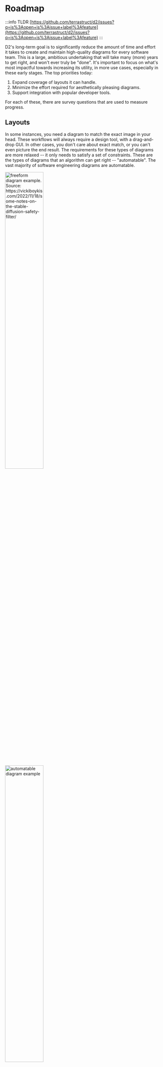 # Roadmap

:::info TLDR
[https://github.com/terrastruct/d2/issues?q=is%3Aopen+is%3Aissue+label%3Afeature](https://github.com/terrastruct/d2/issues?q=is%3Aopen+is%3Aissue+label%3Afeature)
:::

D2's long-term goal is to significantly reduce the amount of time and effort it takes to
create and maintain high-quality diagrams for every software team. This is a large,
ambitious undertaking that will take many (more) years to get right, and won't ever truly
be "done". It's important to focus on what's most impactful towards increasing its
utility, in more use cases, especially in these early stages. The top priorities today:

1. Expand coverage of layouts it can handle.
1. Minimize the effort required for aesthetically pleasing diagrams.
1. Support integration with popular developer tools.

For each of these, there are survey questions that are used to measure progress.

## Layouts

In some instances, you need a diagram to match the exact image in your head. These
workflows will always require a design tool, with a drag-and-drop GUI. In other cases, you
don't care about exact match, or you can't even picture the end result. The requirements
for these types of diagrams are more relaxed --  it only needs to satisfy a set of
constraints. These are the types of diagrams that an algorithm can get right --
"automatable". The vast majority of software engineering diagrams are automatable.

<div style={{
  display: "flex",
  alignItems: "center",
}}>
  <img src={require('@site/static/img/screenshots/freeform.png').default} alt="freeform diagram example. Source: https://vickiboykis.com/2022/11/18/some-notes-on-the-stable-diffusion-safety-filter/" width="50%"/>
  <img src={require('@site/static/img/screenshots/automatable.png').default} alt="automatable diagram example" width="50%" />
</div>

<div style={{
  color: "grey",
  display: "flex",
  alignItems: "center",
  marginBottom: "3rem",
}}>
  <div style={{width: "50%", textAlign: "center"}}>Not automatable. Precise placements,
  unique shapes.</div>
  <div style={{width: "50%", textAlign: "center"}}>Automatable. You could show these
  relationships in 100 different ways that look good.</div>
</div>

Currently, D2 can handle a subset of automatable diagrams well, and increasing coverage is
a priority. The primary lever, of course, is layout engines. These are the algorithms that
take shapes, labels, icons, connections and hints as input, and lay it out in such a way
that is "legible".

There are two components to diagram legibility.

1. Visual legibility. Minimal noise, clean, aligned, no unnecessary connection crossings,
  etc. There is no obvious improvement to be made, like swapping two shapes such that
  they're both closer to their respective neighbors.
2. Semantic legibility. If your coworker were to draw the same model, would the model be
  more understandable to you even if it were visually messier?

Visual legibility is what algorithms are good at, and they should always outperform
humans. The gap increases as diagrams get larger -- it's impossible for me and you to
eyeball 20 swaps that end up reducing overall edge distance by 4 pixels.

Semantic legibility is the bigger challenge. Most layout engines stick to a simple "type"
of diagram, like hierarchical. But how often do you want your software architecture to be
hierarchical? Rarely, and laying it out that way changes the semantics.

### How success is measured

- Visual: Can you spot any obvious improvements to be made?
- Semantic: Turing test -- can you tell the layout was the work of an algorithm vs your
  coworker?

D2 uses Dagre by default. Though it is among the best open-source layout engines (used by
MermaidJS, perhaps the most popular text-to-diagram tool currently), it still leaves much
to be desired. Dagre is unfortunately unmaintained, and only produces hierarchical
layouts. Even if it were to be revived, the research papers it's based off of will not
evolve out of hierarchical layouts. It also doesn't support containers, which is a
non-starter for software architecture diagrams (D2 has shimmed support for it [2]).

### Plan

1. Integrate with special-purpose layout engines which are "solved". For example, there's
no improvements to be made to a sequence diagram layout engine. Likewise for a git-commit
timeline, or radial layouts, among others.
1. We are developing a new general-purpose layout engine from scratch [3], testing
exclusively on software architecture diagrams. It can support multiple sub-types in one
diagram, e.g. part of the diagram is a tree, but not all of it has to be. It handles
containers and clusters very well, moves labels and icons to avoid collisions, and much
more.

## Aesthetics

Documentation is only useful if it's consumed, and beautiful diagrams are consumed far
more than ugly ones. For algorithm-generated diagrams to be a suitable replacement to
hand-made, it must be at least as aesthetic. To be consistently preferable to hand-made
ones [4], it must be aesthetic out of the box. Customization should then be graduated
levels of how much effort you want to expend. Least effort: choose from pre-made themes
designed by professional designers. More effort: make and edit your own themes. Most
effort: custom-style everything. Most engineers are satisfied at the first and second
levels, but D2 must have good support for granular customization.

### How success is measured

- If you're making a diagram for a large audience (e.g. a blog, company all-hands), would
  you use D2 to make it?

One deciding factor is the time it takes to get to a presentable diagram. Presentable
doesn't mean full of vibrant colors and shadows and design fluff. It does mean consistent
colors that increase clarity, on-brand palette of company colors, distinct shapes and
arrows -- properties that make a professional diagram you'd be proud of presenting.

Another consideration is how customizable the aesthetics are, and how much effort that
customization takes. I wish the bar here could be that customizing via text can get better
than the GUI, but I don't believe this to be a possible outcome. If you want a slightly
different shade of green, are you going to edit the hex code by typing it? Or would you
rather point and click from a gradient. If you want to change the style of 3 objects
you're looking at, you can text-search for the names of each of those 3 objects and change
them individually. But most of us would rather use the superior input device for precision
targeting -- a mouse.

While getting the customization experience to be GUI-level is merely aspirational, D2 can
aim to be at least as good as an existing, battle-tested text-based styling language: CSS.

### Plan

1. Build language features to make customization easier. Things like glob targeting (e.g.
x.*.style.fill: red to make every child of a container red) and classes (define styles
once, reuse as classes). Its catalog of shape and connection types needs to expand.
1. Continue investing in themes. Theming is how engineers make beautiful diagrams without
designing. D2 needs to extend what themes can latch onto. Not just colors, but fonts,
background styles (dotted, grids, colors), every aspect of the diagram. They should be
able to target granularly, e.g. for cylinder shapes 2 container-levels deep, use these
styles. And, there should be easy ways to create and modify themes.
1. Curate a set of high-quality, consistent icons to bundle with D2.

## Developer Tooling

The better support a dev tool has for existing workflows and familiar tools, the more
useful it is. D2 has official Vim and VSCode extensions. Features within the language
exist solely for bettering editor environments, such as autoformat and being able to parse
broken syntax and output multiple, human-readable error messages.

To further support composability, D2 has a built-in API for manipulating the AST at a
high-level (more intelligent than just CRUD on AST nodes). This lets anyone build up and
edit a diagram programmatically. The goal isn't to enable a specific use case, but rather
unforeseen ones for the infinite workflows out there.

D2's plugin system further makes the language extensible. These allow you to add "hooks"
to stages of D2 compilation. For example, while not core to D2, a hypothetical set of
plugins can add a styled border, add your signature/credits, make everything [look
hand-drawn](https://github.com/terrastruct/d2/pull/91), then increase contrast for
accessibility.

### How success is measured

- Does writing and reading D2 in your environment feel "complete"?
- Is it flexible and extendible enough to be used in unforeseen ways?

Completeness: I could not tell you any improvement to Vim's Go plugin if you asked me to
name one [5]. It feels complete. However, there are plenty of plugins/extensions I've used
which felt lacking, e.g. the syntax highlighting only identified some basic tokens and
stopped there.

Extensibility: A hallmark of a good developer tool is when its modularity enables
unplanned usage.


### Plan

1. D2's plugin system is still in its early stages, and should allow deeper hooks into
   parts of compilation.
1. Complete editor integrations. Currently, syntax highlighting is supported. But a
   feature-complete integration for VSCode for example would allow rendering to its
   built-in browser, autoformat, call out to LSP functions to refactor, and more.
1. Build out imports/exports. Currently, D2 can take in D2 files and export to SVGs. It
   should have a transpiler to import other popular text-to-diagram languages, and output
   to other popular image types. It should take in CSVs of schemas to make ERDs. It should
   be able to render to ASCII art.
1. Build a configurable linter.

## Your feedback

If you have any suggestions or feedback, we'd love to hear from you! Please open an issue
on [Github](https://github.com/terrastruct/d2).

## Notes

[0] Many other domains are also majority capturable by algorithms, like trees for HR
diagrams. Other domains like biology, the majority of diagrams are custom-drawn.

[1] Some diagrams will always require manual labor. For example, if you want to have a
translucent blueprint of an airplane and overlay shapes and lines on specific parts. Good
GUI diagram-makers will always be necessary.

[2] MermaidJS seems to have implemented support for containers as well, but it's not
widely released and their live editor still won't allow it.

[3] For now, this is closed-source. It's free to download and evaluate. To learn more,
visit [https://terrastruct.com/tala](https://terrastruct.com/tala).

[4] If you still miss the hand-drawn aesthetic, D2 has just the thing:
https://github.com/terrastruct/d2/pull/91

[5] Actually, gopls single-handedly brings my machine back to 2005 speeds with how much
CPU it consumes. Not the fault of vim-go though!
